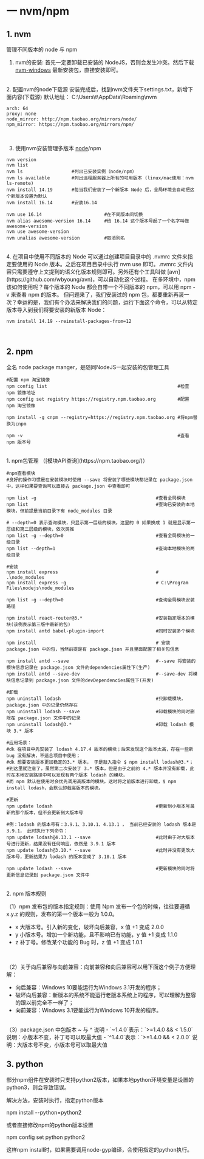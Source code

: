 # 一 nvm/npm
## 1. nvm
管理不同版本的 node 与 npm
1. nvm的安装: 首先一定要卸载已安装的 NodeJS，否则会发生冲突。然后下载 [nvm-windows](https://github.com/coreybutler/nvm-windows/releases) 最新安装包，直接安装即可。
<br/>
2. 配置nvm的node下载源
安装完成后，找到nvm文件夹下settings.txt，新增下面内容(下载源)   默认地址： C:\Users\t\AppData\Roaming\nvm

```shell
arch: 64 
proxy: none 
node_mirror: http://npm.taobao.org/mirrors/node/ 
npm_mirror: https://npm.taobao.org/mirrors/npm/
```


<br/>

3. 使用nvm安装管理多版本 [node](http://nodejs.cn/)/npm

```shell
nvm version
nvm list
nvm ls                  #列出已安装实例（node/npm）
nvm ls available        #列出远程服务器上所有的可用版本 (linux/mac使用：nvm ls-remote)
nvm install 14.19       #每当我们安装了一个新版本 Node 后，全局环境会自动把这个新版本设置为默认
nvm install 16.14       #安装16.14

nvm use 16.14                       #在不同版本间切换 
nvm alias awesome-version 16.14     #给 16.14 这个版本号起了一个名字叫做 awesome-version
nvm use awesome-version
nvm unalias awesome-version         #取消别名

```
<br/>
4. 在项目中使用不同版本的 Node
可以通过创建项目目录中的 .nvmrc 文件来指定要使用的 Node 版本。之后在项目目录中执行 nvm use 即可。.nvmrc 文件内容只需要遵守上文提到的语义化版本规则即可。另外还有个工具叫做 [avn](https://github.com/wbyoung/avn)，可以自动化这个过程。
在多环境中，npm该如何使用呢？每个版本的 Node 都会自带一个不同版本的 npm，可以用 npm -v 来查看 npm 的版本。
但问题来了，我们安装过的 npm 包，都要重新再装一次？幸运的是，我们有个办法来解决我们的问题，运行下面这个命令，可以从特定版本导入到我们将要安装的新版本 Node：

```shell
nvm install 14.19 --reinstall-packages-from=12
```
<br/>

## 2. npm
全名 node package manger，是随同NodeJS一起安装的包管理工具

```shell
#配置 npm 淘宝镜像
npm config list                                                #检查 npm 镜像地址
npm config set registry https://registry.npm.taobao.org        #配置 npm 淘宝镜像

npm install -g cnpm --registry=https://registry.npm.taobao.org #将npm替换为cnpm

npm -v                                                         #查看 npm 版本号
```
<br/>
1. npm包管理 （[模块API查询](https://npm.taobao.org/)）

```shell
#npm查看模块
#良好的操作习惯是在安装模块时使用​ --save​ 将安装了哪些模块都记录在 ​package.json​ 中，这样如果要查询可以直接去 ​package.json​ 中查看即可

npm list -g                                            #查看全局模块
npm list                                               #查询已安装的本地模块，但前提是当前目录下有 ​node_modules ​目录

# --depth=0​ 表示查询模块，只显示第一层级的模块。这里的 0 如果换成 1 就是显示第一层级和第二层级的模块，依次类推
npm list -g --depth=0                                  #查看全局模块的一级目录
npm list --depth=1                                     #查询本地模块的两级目录
```

```shell
#安装
npm install express                                    # .\node_modules
npm install express -g                                 # C:\Program Files\nodejs\node_modules

npm list -g --depth=0                                  #查询全局模块安装路径

npm install react-router@3.*                           #安装指定版本的模块(该例表示第三版中最新的包)
npm install antd babel-plugin-import                   #同时安装多个模块

npm install                                            # 安装 package.json 中的包，当然前提是有 package.json 并且里面配置了相关包信息

npm install antd --save                                #​--save​ 将安装的模块信息记录在​ package.json​ 文件的dependencies属性下(生产)
npm install antd --save-dev                            #-​-save-dev 将模块信息记录到 ​package.json​ 文件的devDependencies属性下(开发)
```

```shell
#卸载
npm uninstall lodash                                   #只卸载模块， package.json 中的记录仍然存在
npm uninstall lodash --save                            #卸载模块的同时删除在 package.json 文件中的记录
npm uninstall lodash@3.*                               #卸载 lodash 模块 3.* 版本

#应用场景：
#dk 在项目中先安装了 lodash 4.17.4 版本的模块；后来发现这个版本太高，存在一些新 bug 没有解决，不适合项目中使用；
#dk 想要安装版本更加稳定的3.* 版本， 于是敲入指令 $ npm install lodash@3.*；
#到这里就注意了，虽然第二次安装了 3.* 版本，但是由于之前的 4.* 版本并没有卸载，此时在本地安装路径中可以发现有两个版本 lodash 的模块，
#而 npm 默认在使用时会优先调用高版本的模块。这时将之前版本进行卸载，$ npm install lodash，会默认卸载高版本的模块。
```

```shell
#更新
npm update lodash                                      #更新到小版本号最新的那个版本，但不会更新到大版本号

#例：lodash ​的版本号有：​3.9.1​、​3.10.1​、​4.13.1​ ， 当前已经安装的 ​lodash ​版本是 ​3.9.1​， 此时执行下列命令：
npm update lodash@4.13.1 --save                        #此时由于对大版本号进行更新，结果没有任何响应，依然是 ​3.9.1 ​版本
npm update lodash@3.10.* --save                        #此时并没有更改大版本号，更新结果为 ​lodash ​的版本变成了 ​3.10.1 ​版本

npm update lodash --save                               #更新模块的同时将更新信息记录到 ​package.json​ 文件中
```
<br/>
2. npm 版本规则

（1）npm 发布包的版本指定规则：使用 Npm 发布一个包的时候，往往要遵循 x.y.z 的规则，发布的第一个版本一般为 1.0.0。
- x 大版本号。引入新的变化，破坏向后兼容，x 值 +1 变成 2.0.0
- y 小版本号。增加一个新功能，且不影响已有功能，y 值 +1 变成 1.1.0
- z 补丁号。修改某个功能的 Bug 时，z 值 +1 变成 1.0.1

<br/>

（2）关于向后兼容与向前兼容：向前兼容和向后兼容可以用下面这个例子方便理解：
- 向后兼容：Windows 10要能运行为Windows 3.1开发的程序；
- 破坏向后兼容：新版本的系统不能运行老版本系统上的程序，可以理解为整容的跟以前完全不一样了；
- 向前兼容：Windows 3.1要能运行为Windows 10开发的程序。
<br/>
（3）package.json 中包版本 ~ 与 ^ 说明
- `~1.4.0`表示：`>=1.4.0 && < 1.5.0` 说明：小版本不变，补丁号可以取最大值
- `^1.4.0`表示：`>=1.4.0 && < 2.0.0` 说明：大版本号不变，小版本号可以取最大值


<br>

## 3. python

部分npm组件在安装时只支持python2版本，如果本地python环境变量是设置的python3，则会导致错误。

解决方法，安装时执行，指定python版本

npm install --python=python2

或者直接修改npm的python版本设置

npm config set python python2

这样npm install时，如果需要调用node-gyp编译，会使用指定的python执行。
